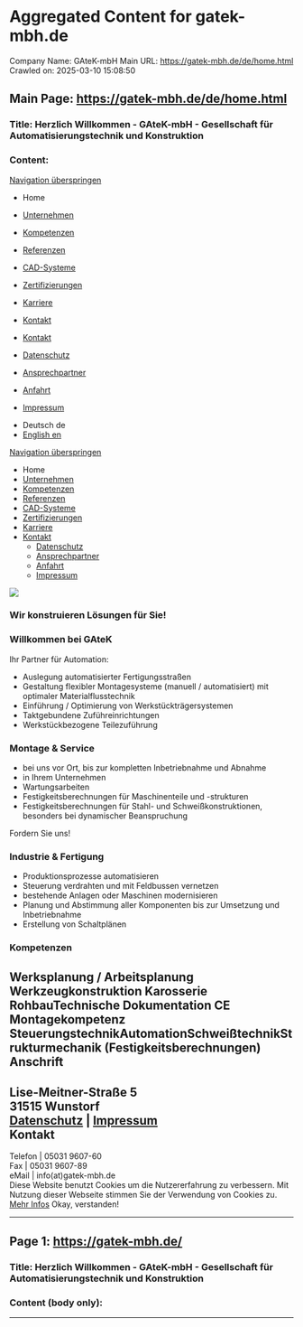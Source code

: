 # Aggregated Content for gatek-mbh.de

Company Name: GAteK-mbH
Main URL: https://gatek-mbh.de/de/home.html
Crawled on: 2025-03-10 15:08:50

## Main Page: https://gatek-mbh.de/de/home.html

### Title: Herzlich Willkommen - GAteK-mbH - Gesellschaft für Automatisierungstechnik und Konstruktion

### Content:

[Navigation überspringen](https://gatek-mbh.de/de/de/home.html#skipNavigation30)
  * Home
  * [ Unternehmen ](https://gatek-mbh.de/de/de/unternehmen.html "Unternehmen")
  * [ Kompetenzen ](https://gatek-mbh.de/de/de/kompetenzen.html "Kompetenzen")
  * [ Referenzen ](https://gatek-mbh.de/de/de/referenzen.html "Referenzen")
  * [ CAD-Systeme ](https://gatek-mbh.de/de/de/cad-systeme.html "CAD-Systeme")
  * [ Zertifizierungen ](https://gatek-mbh.de/de/de/zertifizierungen.html "Zertifizierungen")
  * [ Karriere ](https://gatek-mbh.de/de/de/karriere-52.html "Karriere")
  * [](https://gatek-mbh.de/de/home.html#mm-1)[ Kontakt ](https://gatek-mbh.de/de/de/kontakt.html "Kontakt")


  * [ Kontakt ](https://gatek-mbh.de/de/home.html#mm-0)
  * [ Datenschutz ](https://gatek-mbh.de/de/de/kontakt/datenschutz.html "Datenschutz")
  * [ Ansprechpartner ](https://gatek-mbh.de/de/de/kontakt/ansprechpartner.html "Ansprechpartner")
  * [ Anfahrt ](https://gatek-mbh.de/de/de/kontakt/anfahrt.html "Anfahrt")
  * [ Impressum ](https://gatek-mbh.de/de/de/kontakt/impressum.html "Impressum")


[](https://gatek-mbh.de/de/home.html#mm_menu)
  * Deutsch de 
  * [ English en ](https://gatek-mbh.de/de/en/home.html "Home")


[](https://gatek-mbh.de/) [Navigation überspringen](https://gatek-mbh.de/de/de/home.html#skipNavigation11)
  * Home
  * [Unternehmen](https://gatek-mbh.de/de/de/unternehmen.html "Unternehmen")
  * [Kompetenzen](https://gatek-mbh.de/de/de/kompetenzen.html "Kompetenzen")
  * [Referenzen](https://gatek-mbh.de/de/de/referenzen.html "Referenzen")
  * [CAD-Systeme](https://gatek-mbh.de/de/de/cad-systeme.html "CAD-Systeme")
  * [Zertifizierungen](https://gatek-mbh.de/de/de/zertifizierungen.html "Zertifizierungen")
  * [Karriere](https://gatek-mbh.de/de/de/karriere-52.html "Karriere")
  * [Kontakt](https://gatek-mbh.de/de/de/kontakt.html "Kontakt")
    * [Datenschutz](https://gatek-mbh.de/de/de/kontakt/datenschutz.html "Datenschutz")
    * [Ansprechpartner](https://gatek-mbh.de/de/de/kontakt/ansprechpartner.html "Ansprechpartner")
    * [Anfahrt](https://gatek-mbh.de/de/de/kontakt/anfahrt.html "Anfahrt")
    * [Impressum](https://gatek-mbh.de/de/de/kontakt/impressum.html "Impressum")


![](https://gatek-mbh.de/de/assets/images/8/IMG_1324-1-fd4f2ca8.jpg)
### Wir konstruieren Lösungen für Sie!
### Willkommen bei GAteK
Ihr Partner für Automation:
  * Auslegung automatisierter Fertigungsstraßen 
  * Gestaltung flexibler Montagesysteme (manuell / automatisiert) mit optimaler Materialflusstechnik 
  * Einführung / Optimierung von Werkstückträgersystemen 
  * Taktgebundene Zuführeinrichtungen 
  * Werkstückbezogene Teilezuführung


### Montage & Service
  * bei uns vor Ort, bis zur kompletten Inbetriebnahme und Abnahme
  * in Ihrem Unternehmen
  * Wartungsarbeiten 
  * Festigkeitsberechnungen für Maschinenteile und -strukturen
  * Festigkeitsberechnungen für Stahl- und Schweißkonstruktionen, besonders bei dynamischer Beanspruchung


Fordern Sie uns!
### Industrie & Fertigung
  * Produktionsprozesse automatisieren 
  * Steuerung verdrahten und mit Feldbussen vernetzen
  * bestehende Anlagen oder Maschinen modernisieren
  * Planung und Abstimmung aller Komponenten bis zur Umsetzung und Inbetriebnahme
  * Erstellung von Schaltplänen


### Kompetenzen
Werksplanung / Arbeitsplanung Werkzeugkonstruktion Karosserie RohbauTechnische Dokumentation CE Montagekompetenz 
SteuerungstechnikAutomationSchweißtechnikStrukturmechanik (Festigkeitsberechnungen)
Anschrift  
---  
Lise-Meitner-Straße 5  
31515 Wunstorf  
[Datenschutz](https://gatek-mbh.de/de/de/kontakt/datenschutz.html) | [Impressum](https://gatek-mbh.de/de/de/kontakt/impressum.html)  
Kontakt  
---  
Telefon  | 05031 9607-60  
Fax | 05031 9607-89  
eMail | info(at)gatek-mbh.de  
Diese Website benutzt Cookies um die Nutzererfahrung zu verbessern. Mit Nutzung dieser Webseite stimmen Sie der Verwendung von Cookies zu. [Mehr Infos](https://gatek-mbh.de/de/de/kontakt/datenschutz.html "Mehr Infos")
Okay, verstanden!


--------------------------------------------------------------------------------

## Page 1: https://gatek-mbh.de/

### Title: Herzlich Willkommen - GAteK-mbH - Gesellschaft für Automatisierungstechnik und Konstruktion

### Content (body only):




--------------------------------------------------------------------------------

